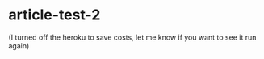 # article-test-2

(I turned off the heroku to save costs, let me know if you want to see it run again)
